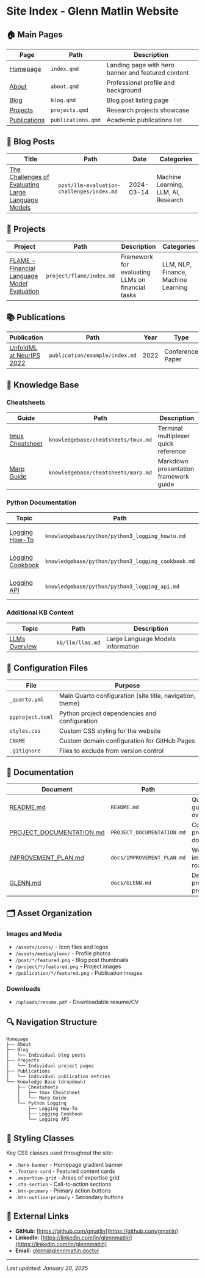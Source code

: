 # Site Index - Glenn Matlin Website

## 🏠 Main Pages

| Page | Path | Description |
|------|------|-------------|
| [Homepage](/) | `index.qmd` | Landing page with hero banner and featured content |
| [About](about.qmd) | `about.qmd` | Professional profile and background |
| [Blog](blog.qmd) | `blog.qmd` | Blog post listing page |
| [Projects](projects.qmd) | `projects.qmd` | Research projects showcase |
| [Publications](publications.qmd) | `publications.qmd` | Academic publications list |

## 📝 Blog Posts

| Title | Path | Date | Categories |
|-------|------|------|------------|
| [The Challenges of Evaluating Large Language Models](post/llm-evaluation-challenges/) | `post/llm-evaluation-challenges/index.md` | 2024-03-14 | Machine Learning, LLM, AI, Research |

## 🚀 Projects

| Project | Path | Description | Categories |
|---------|------|-------------|------------|
| [FLAME - Financial Language Model Evaluation](project/flame/) | `project/flame/index.md` | Framework for evaluating LLMs on financial tasks | LLM, NLP, Finance, Machine Learning |

## 📚 Publications

| Publication | Path | Year | Type |
|-------------|------|------|------|
| [UnfoldML at NeurIPS 2022](publication/example/) | `publication/example/index.md` | 2022 | Conference Paper |

## 📖 Knowledge Base

### Cheatsheets
| Guide | Path | Description |
|-------|------|-------------|
| [tmux Cheatsheet](knowledgebase/cheatsheets/tmux.md) | `knowledgebase/cheatsheets/tmux.md` | Terminal multiplexer quick reference |
| [Marp Guide](knowledgebase/cheatsheets/marp.md) | `knowledgebase/cheatsheets/marp.md` | Markdown presentation framework guide |

### Python Documentation
| Topic | Path | Description |
|-------|------|-------------|
| [Logging How-To](knowledgebase/python/python3_logging_howto.md) | `knowledgebase/python/python3_logging_howto.md` | Python logging tutorial |
| [Logging Cookbook](knowledgebase/python/python3_logging_cookbook.md) | `knowledgebase/python/python3_logging_cookbook.md` | Advanced logging recipes |
| [Logging API](knowledgebase/python/python3_logging_api.md) | `knowledgebase/python/python3_logging_api.md` | Complete API reference |

### Additional KB Content
| Topic | Path | Description |
|-------|------|-------------|
| [LLMs Overview](kb/llm/llms.md) | `kb/llm/llms.md` | Large Language Models information |

## 🔧 Configuration Files

| File | Purpose |
|------|---------|
| `_quarto.yml` | Main Quarto configuration (site title, navigation, theme) |
| `pyproject.toml` | Python project dependencies and configuration |
| `styles.css` | Custom CSS styling for the website |
| `CNAME` | Custom domain configuration for GitHub Pages |
| `.gitignore` | Files to exclude from version control |

## 📄 Documentation

| Document | Path | Purpose |
|----------|------|---------|
| [README.md](README.md) | `README.md` | Quick start guide and overview |
| [PROJECT_DOCUMENTATION.md](PROJECT_DOCUMENTATION.md) | `PROJECT_DOCUMENTATION.md` | Comprehensive project documentation |
| [IMPROVEMENT_PLAN.md](docs/IMPROVEMENT_PLAN.md) | `docs/IMPROVEMENT_PLAN.md` | Website improvement roadmap |
| [GLENN.md](docs/GLENN.md) | `docs/GLENN.md` | Detailed professional profile |

## 🗂️ Asset Organization

### Images and Media
- `/assets/icons/` - Icon files and logos
- `/assets/media/glenn/` - Profile photos
- `/post/*/featured.png` - Blog post thumbnails
- `/project/*/featured.png` - Project images
- `/publication/*/featured.png` - Publication images

### Downloads
- `/uploads/resume.pdf` - Downloadable resume/CV

## 🔍 Navigation Structure

```
Homepage
├── About
├── Blog
│   └── Individual blog posts
├── Projects
│   └── Individual project pages
├── Publications
│   └── Individual publication entries
└── Knowledge Base (dropdown)
    ├── Cheatsheets
    │   ├── tmux Cheatsheet
    │   └── Marp Guide
    └── Python Logging
        ├── Logging How-To
        ├── Logging Cookbook
        └── Logging API
```

## 🎨 Styling Classes

Key CSS classes used throughout the site:
- `.hero-banner` - Homepage gradient banner
- `.feature-card` - Featured content cards
- `.expertise-grid` - Areas of expertise grid
- `.cta-section` - Call-to-action sections
- `.btn-primary` - Primary action buttons
- `.btn-outline-primary` - Secondary buttons

## 🔗 External Links

- **GitHub**: [https://github.com/gmatlin](https://github.com/gmatlin)
- **LinkedIn**: [https://linkedin.com/in/glennmatlin](https://linkedin.com/in/glennmatlin)
- **Email**: glenn@glennmatlin.doctor

---

*Last updated: January 20, 2025*